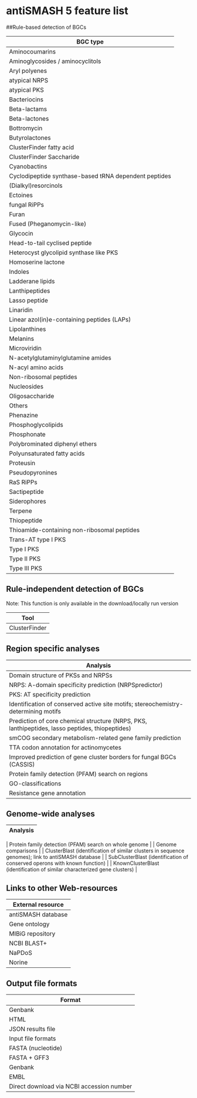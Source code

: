 # antiSMASH 5 feature list

##Rule-based detection of BGCs

| BGC type                     |
| ---------------------------- |
| Aminocoumarins  |
| Aminoglycosides / aminocyclitols |
| Aryl polyenes |
| atypical NRPS |
| atypical PKS |
| Bacteriocins |
| Beta-lactams |
| Beta-lactones |
| Bottromycin |
| Butyrolactones |
| ClusterFinder fatty acid |
| ClusterFinder Saccharide |
| Cyanobactins |
| Cyclodipeptide synthase-based tRNA dependent peptides |
| (Dialkyl)resorcinols |
| Ectoines |
| fungal RiPPs |
| Furan |
| Fused (Pheganomycin-like) |
| Glycocin |
| Head-to-tail cyclised peptide |
| Heterocyst glycolipid synthase like PKS |
| Homoserine lactone |
| Indoles |
| Ladderane lipids |
| Lanthipeptides |
| Lasso peptide |
| Linaridin |
| Linear azol(in)e-containing peptides (LAPs) |
| Lipolanthines |
| Melanins |
| Microviridin |
| N-acetylglutaminylglutamine amides |
| N-acyl amino acids |
| Non-ribosomal peptides |
| Nucleosides |
| Oligosaccharide |
| Others |
| Phenazine |
| Phosphoglycolipids |
| Phosphonate |
| Polybrominated diphenyl ethers |
| Polyunsaturated fatty acids |
| Proteusin |
| Pseudopyronines |
| RaS RiPPs |
| Sactipeptide |
| Siderophores |
| Terpene |
| Thiopeptide |
| Thioamide-containing non-ribosomal peptides |
| Trans-AT type I PKS |
| Type I PKS |
| Type II PKS |
| Type III PKS |

## Rule-independent detection of BGCs
Note: This function is only available in the download/locally run version

| Tool |
| ------------- |
| ClusterFinder |

## Region specific analyses

| Analysis |
| -------- |
| Domain structure of PKSs and NRPSs |
| NRPS: A-domain specificity prediction (NRPSpredictor) |
| PKS: AT specificity prediction |
| Identification of conserved active site motifs; stereochemistry-determining motifs |
| Prediction of core chemical structure (NRPS, PKS, lanthipeptides, lasso peptides, thiopeptides) |
| smCOG secondary metabolism-related gene family prediction |
| TTA codon annotation for actinomycetes |
| Improved prediction of gene cluster borders for fungal BGCs (CASSIS) |
| Protein family detection (PFAM) search on regions |
| GO-classifications |
| Resistance gene annotation |


## Genome-wide analyses

| Analysis |
| -------- |

| Protein family detection (PFAM) search on whole genome |
| Genome comparisons |
| ClusterBlast (identification of similar clusters in sequence genomes); link to antiSMASH database |
| SubClusterBlast (identification of conserved operons with known function) |
| KnownClusterBlast (identification of similar characterized gene clusters) |


## Links to other Web-resources

| External resource |
| ----------------- |
| antiSMASH database  |
| Gene ontology |
| MIBiG repository |
| NCBI BLAST+ |
| NaPDoS |
| Norine |


## Output file formats

| Format |
| ------ |
| Genbank |
| HTML |
| JSON results file |
| Input file formats |
| FASTA (nucleotide) |
| FASTA + GFF3 |
| Genbank |
| EMBL |
| Direct download via NCBI accession number |






